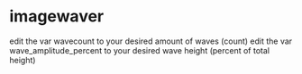 # imagewaver

edit the var wavecount to your desired amount of waves (count)
edit the var wave_amplitude_percent to your desired wave height (percent of total height)
